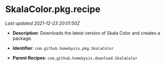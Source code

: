# SkalaColor.pkg.recipe

_Last updated 2021-12-23 20:01:50Z_

- **Description**: Downloads the latest version of Skala Color and creates a package.

- **Identifier**: `com.github.homebysix.pkg.SkalaColor`

- **Parent Recipes**: `com.github.homebysix.download.SkalaColor`

